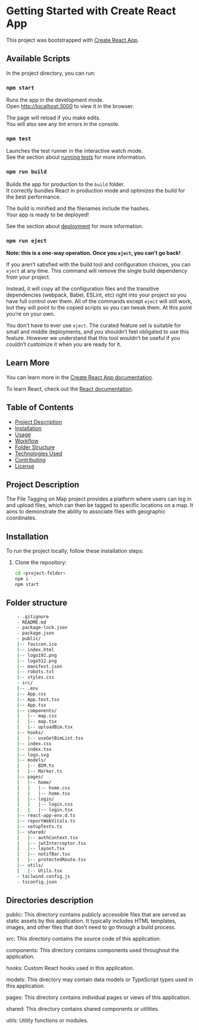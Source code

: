 # Getting Started with Create React App

This project was bootstrapped with [Create React App](https://github.com/facebook/create-react-app).

## Available Scripts

In the project directory, you can run:

### `npm start`

Runs the app in the development mode.\
Open [http://localhost:3000](http://localhost:3000) to view it in the browser.

The page will reload if you make edits.\
You will also see any lint errors in the console.

### `npm test`

Launches the test runner in the interactive watch mode.\
See the section about [running tests](https://facebook.github.io/create-react-app/docs/running-tests) for more information.

### `npm run build`

Builds the app for production to the `build` folder.\
It correctly bundles React in production mode and optimizes the build for the best performance.

The build is minified and the filenames include the hashes.\
Your app is ready to be deployed!

See the section about [deployment](https://facebook.github.io/create-react-app/docs/deployment) for more information.

### `npm run eject`

**Note: this is a one-way operation. Once you `eject`, you can’t go back!**

If you aren’t satisfied with the build tool and configuration choices, you can `eject` at any time. This command will remove the single build dependency from your project.

Instead, it will copy all the configuration files and the transitive dependencies (webpack, Babel, ESLint, etc) right into your project so you have full control over them. All of the commands except `eject` will still work, but they will point to the copied scripts so you can tweak them. At this point you’re on your own.

You don’t have to ever use `eject`. The curated feature set is suitable for small and middle deployments, and you shouldn’t feel obligated to use this feature. However we understand that this tool wouldn’t be useful if you couldn’t customize it when you are ready for it.

## Learn More

You can learn more in the [Create React App documentation](https://facebook.github.io/create-react-app/docs/getting-started).

To learn React, check out the [React documentation](https://reactjs.org/).

## Table of Contents

- [Project Description](#project-description)
- [Installation](#installation)
- [Usage](#usage)
- [Workflow](#workflow)
- [Folder Structure](#folder-structure)
- [Technologies Used](#technologies-used)
- [Contributing](#contributing)
- [License](#license)

## Project Description

The File Tagging on Map project provides a platform where users can log in and upload files, which can then be tagged to specific locations on a map. It aims to demonstrate the ability to associate files with geographic coordinates.

## Installation

To run the project locally, follow these installation steps:

1. Clone the repository:

   ```bash
   cd <project-folder>
   npm i
   npm start

## Folder structure

```bash
    - .gitignore
    - README.md
    - package-lock.json
    - package.json
    - public/
    |-- favicon.ico
    |-- index.html
    |-- logo192.png
    |-- logo512.png
    |-- manifest.json
    |-- robots.txt
    |-- styles.css
    - src/
    |-- .env
    |-- App.css
    |-- App.test.tsx
    |-- App.tsx
    |-- components/
    |   |-- map.css
    |   |-- map.tsx
    |   |-- uploadBim.tsx
    |-- hooks/
    |   |-- useGetBimList.tsx
    |-- index.css
    |-- index.tsx
    |-- logo.svg
    |-- models/
    |   |-- BIM.ts
    |   |-- Marker.ts
    |-- pages/
    |   |-- home/
    |   |   |-- home.css
    |   |   |-- home.tsx
    |   |-- login/
    |   |   |-- login.css
    |   |   |-- login.tsx
    |-- react-app-env.d.ts
    |-- reportWebVitals.ts
    |-- setupTests.ts
    |-- shared/
    |   |-- authContext.tsx
    |   |-- jwtInterceptor.tsx
    |   |-- layout.tsx
    |   |-- notifBar.tsx
    |   |-- protectedRoute.tsx
    |-- utils/
    |   |-- Utils.tsx
    - tailwind.config.js
    - tsconfig.json
```

## Directories description
public: 
    This directory contains publicly accessible files that are served as static assets by this application. It typically includes HTML templates, images, and other files that don't need to go through a build process.

src: 
    This directory contains the source code of this application.

components: 
    This directory contains components used throughout the application.

hooks: 
    Custom React hooks used in this application.

models: 
    This directory may contain data models or TypeScript types used in this application.

pages: 
    This directory contains individual pages or views of this application.

shared: 
    This directory contains shared components or utilities.

utils: 
    Utility functions or modules.
